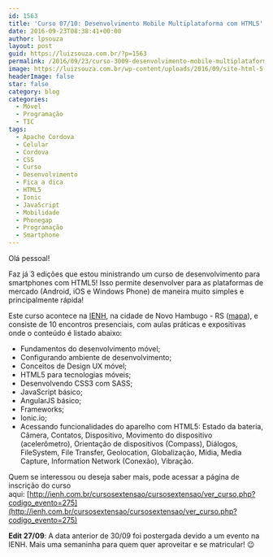 ```yaml
---
id: 1563
title: 'Curso 07/10: Desenvolvimento Mobile Multiplataforma com HTML5'
date: 2016-09-23T08:38:41+00:00
author: lpsouza
layout: post
guid: https://luizsouza.com.br/?p=1563
permalink: /2016/09/23/curso-3009-desenvolvimento-mobile-multiplataforma-com-html5/
image: https://luizsouza.com.br/wp-content/uploads/2016/09/site-html-5-3-edicao.jpg
headerImage: false
star: false
category: blog
categories:
  - Móvel
  - Programação
  - TIC
tags:
  - Apache Cordova
  - Celular
  - Cordova
  - CSS
  - Curso
  - Desenvolvimento
  - Fica a dica
  - HTML5
  - Ionic
  - JavaScript
  - Mobilidade
  - Phonegap
  - Programação
  - Smartphone
---
```

Olá pessoal!

Faz já 3 edições que estou ministrando um curso de desenvolvimento para smartphones com HTML5! Isso permite desenvolver para as plataformas de mercado (Android, iOS e Windows Phone) de maneira muito simples e principalmente rápida!

Este curso acontece na [IENH](http://ienh.com.br/), na cidade de Novo Hambugo - RS ([mapa](https://www.google.com.br/maps/place/IENH+-+Unidade+Funda%C3%A7%C3%A3o+Evang%C3%A9lica/@-29.6696754,-51.1141474,17z/data=!3m1!4b1!4m5!3m4!1s0x951943c18dd3d30f:0x7efc11d4738cb3a9!8m2!3d-29.6696801!4d-51.1119587)), e consiste de 10 encontros presenciais, com aulas práticas e expositivas onde o conteúdo é listado abaixo:

* Fundamentos do desenvolvimento móvel;
* Configurando ambiente de desenvolvimento;
* Conceitos de Design UX móvel;
* HTML5 para tecnologias móveis;
* Desenvolvendo CSS3 com SASS;
* JavaScript básico;
* AngularJS básico;
* Frameworks;
* Ionic.io;
* Acessando funcionalidades do aparelho com HTML5: Estado da bateria, Câmera, Contatos, Dispositivo, Movimento do dispositivo (acelerômetro), Orientação de dispositivos (Compass), Diálogos, FileSystem, File Transfer, Geolocation, Globalização, Mídia, Media Capture, Information Network (Conexão), Vibração.

Quem se interessou ou deseja saber mais, pode acessar a página de inscrição do curso aqui: [http://ienh.com.br/cursosextensao/cursosextensao/ver_curso.php?codigo_evento=275](http://ienh.com.br/cursosextensao/cursosextensao/ver_curso.php?codigo_evento=275)

**Edit 27/09**: A data anterior de 30/09 foi postergada devido a um evento na IENH. Mais uma semaninha para quem quer aproveitar e se matricular! 😉
